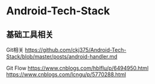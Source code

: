 # Android-Tech-Stack

基础工具相关
-------------------------------------------------------------------------------
Git相关
https://github.com/ckj375/Android-Tech-Stack/blob/master/posts/android-handler.md

Git Flow
https://www.cnblogs.com/hblflu/p/6494950.html
https://www.cnblogs.com/lcngu/p/5770288.html
